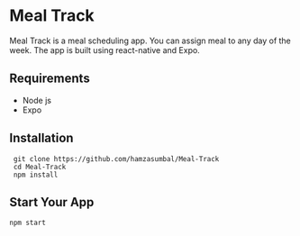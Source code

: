 # Meal Track
Meal Track is a meal scheduling app. You can assign meal to any day of the week. The app is built using react-native and Expo.
## Requirements
- Node js
- Expo

## Installation
```
 git clone https://github.com/hamzasumbal/Meal-Track
 cd Meal-Track
 npm install
```
## Start Your App
```
npm start
```
